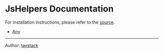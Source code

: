 # JsHelpers Documentation

For installation instructions, please refer to the [source](https://github.com/taystack/js-helpers#installation).

 - [Any](./Any.md#any)


---
Author: [taystack](https://github.com/taystack)

